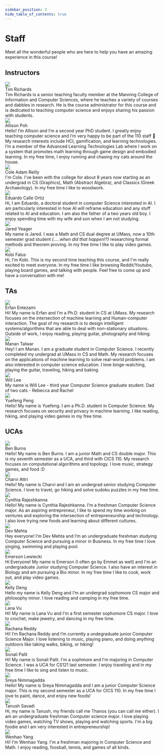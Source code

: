 ```yaml
---
sidebar_position: 3
hide_table_of_contents: true
---
```


# Staff

Meet all the wonderful people who are here to help you have an amazing experience in this course!

## Instructors
<div class="grid-container">
    <div class="grid-item">
        <div id="person">
            <div id="img">
                <img src="https://github.com/timdrichards.png"/>
            </div>
            <div id="name">Tim Richards</div>
            <div id="bio">
                Tim Richards is a senior teaching faculty member at the Manning College of Information and Computer Sciences, where he teaches a variety of courses and dabbles in research. He is the course administrator for this course and is dedicated to teaching computer science and enjoys sharing his passion with students.
            </div>
        </div>
    </div>
    <div class="grid-item">
        <div id="person">
            <div id="img">
                <img src="/img/allison.jpg"/>
            </div>
            <div id="name">Allison Poh</div>
            <div id="bio">
            Hello! I’m Allison and I’m a second year PhD student. I greatly enjoy teaching computer science and I’m very happy to be part of the 110 staff 🙂 My research interests include HCI, gamification, and learning technologies. I’m a member of the Advanced Learning Technologies Lab where I work on a system that promotes math learning through game design and embodied learning. In my free time, I enjoy running and chasing my cats around the house.
            </div>
        </div>
    </div>
    <div class="grid-item">
        <div id="person">
            <div id="img">
                <img src="https://github.com/Colebeep.png"/>
            </div>
            <div id="name">
                Cole Adam Reilly
            </div>
            <div id="bio">
                I'm Cole. I've been with the college for about 8 years now starting as an undergrad in CS (Graphics), Math (Abstract Algebra), and Classics (Greek Archaeology). In my free time I like to woodwork.
            </div>
        </div>
    </div>
    <div class="grid-item">
        <div id="person">
            <div id="img">
                <img src="/img/eduardo.jpg"/>
            </div>
            <div id="name">Eduardo Calle Ortiz</div>
            <div id="bio">
                Hi, I am Eduardo, a doctoral student in computer Science interested in AI. I am particularly interested in how AI will reframe education and any stuff related to AI and education. I am also the father of a two years old boy. I enjoy spending time with my wife and son when I am not studying.
            </div>
        </div>
    </div> 
    <div class="grid-item">
        <div id="person">
            <div id="img">
                <img src="/img/jared.jpeg"/>
            </div>
            <div id="name">Jared Yeager</div>
            <div id="bio">
                My name is Jared. I was a Math and CS dual degree at UMass, now a 10th semester grad student <em>(.....when did that happen!?)</em> researching formal methods and theorem proving. In my free time I like to play video games. 
            </div>
        </div>
    </div> 
    <div class="grid-item">
        <div id="person">
            <div id="img">
                <img src="/img/kobi.png"/>
            </div>
            <div id="name">Kobi Falus</div>
            <div id="bio">
                Hi, I'm Kobi. This is my second time teaching this course, and I'm really excited to meet everyone. In my free time I like browsing Reddit/Youtube, playing board games, and talking with people. Feel free to come up and have a conversation with me!
            </div>
        </div>
    </div>  
</div>

## TAs
<div class="grid-container"> 
    <div class="grid-item">
        <div id="person">
            <div id="img">
                <img src="/img/erfan.jpg"/>
            </div>
            <div id="name">Erfan Entezami</div>
            <div id="bio">
                Hi! My name is Erfan and I’m a Ph.D. student in CS at UMass. My research focuses on the intersection of machine learning and Human-computer interaction. The goal of my research is to design intelligent systems/algorithms that are able to deal with non-stationary situations. Outside of work, I enjoy reading, playing guitar, photography and hiking.
            </div>
        </div>
    </div> 
    <div class="grid-item">
        <div id="person">
            <div id="img">
                <img src="/img/manan.png"/>
            </div>
            <div id="name">Manan Talwar</div>
            <div id="bio">
                Hey! I am Manan. I am a graduate student in Computer Science. I recently completed my undergrad at UMass in CS and Math. My research focuses on the applications of machine learning to solve real-world problems. I am also interested in computer science education. I love binge-watching, playing the guitar, traveling, hiking and baking. 
            </div>
        </div>
    </div> 
    <div class="grid-item">
        <div id="person">
            <div id="img">
                <img src="/img/will.jpg"/>
            </div>
            <div id="name">Will Lee</div>
            <div id="bio">
               My name is Will Lee - third year Computer Science graduate student. Dad of two cats - Rebecca and Rachel
            </div>
        </div>
    </div> 
    <div class="grid-item">
        <div id="person">
            <div id="img">
                <img src="/img/yuefeng.png"/>
            </div>
            <div id="name">Yuefeng Peng</div>
            <div id="bio">
                Hello! My name is Yuefeng. I am a Ph.D. student in Computer Science. My research focuses on security and privacy in machine learning. I like reading, hiking, and playing video games in my free time.
            </div>
        </div>
    </div>
</div>

## UCAs
<div class="grid-container">
    <div class="grid-item">
        <div id="person">
            <div id="img">
                <img src="/img/ben.jpg"/>
            </div>
            <div id="name">Ben Burns</div>
            <div id="bio">
                Hello! My name is Ben Burns. I am a junior Math and CS double major. This is my seventh semester as a UCA, and third with CICS 110. My research focuses on computational algorithms and topology. I love music, strategy games, and food :D
            </div>
        </div>
    </div>
    <div class="grid-item">
        <div id="person">
            <div id="img">
                <img src="/img/charvi.jpg"/>
            </div>
            <div id="name">Charvi Attri</div>
            <div id="bio">
                Hello! My name is Charvi and I am an undergrad senior studying Computer Science. I love to travel, go hiking and solve sudoku puzzles in my free time.
            </div>
        </div>
    </div>
    <div class="grid-item">
        <div id="person">
            <div id="img">
                <img src="/img/cynthia.png"/>
            </div>
            <div id="name">Cynthia Rajeshkanna</div>
            <div id="bio">
                Hello! My name is Cynthia Rajeshkanna. I’m a freshman Computer Science major. As an aspiring entrepreneur, I like to spend my time working on ventures and exploring the intersection of entrepreneurship and technology. I also love trying new foods and learning about different cultures.
            </div>
        </div>
    </div>
    <div class="grid-item">
        <div id="person">
            <div id="img">
                <img src="/img/dev.jpg"/>
            </div>
            <div id="name">Dev Mehta</div>
            <div id="bio">
                Hey everyone! I’m Dev Mehta and I’m an undergraduate freshman studying Computer Science and pursuing a minor in Business. In my free time I love singing, swimming and playing pool.
            </div>
        </div>
    </div>
    <div class="grid-item">
        <div id="person">
            <div id="img">
                <img src="/img/emerson.jpg"/>
            </div>
            <div id="name">Emerson Lewiecki</div>
            <div id="bio">
               Hi Everyone! My name is Emerson (I often go by Emmet as well) and I'm an undergraduate Junior studying Computer Science. I also have an interest in Biology and am pursuing a Bio minor. In my free time I like to cook, work out, and play video games. 
            </div>
        </div>
    </div>
    <div class="grid-item">
        <div id="person">
            <div id="img">
                <img src="/img/kelly.jpg"/>
            </div>
            <div id="name">Kelly Deng</div>
            <div id="bio">
                Hello my name is Kelly Deng and I’m an undergrad sophomore CS major and philosophy minor. I love reading and camping in my free time.
            </div>
        </div>
    </div>
    <div class="grid-item">
        <div id="person">
            <div id="img">
                <img src="/img/lana.jpg"/>
            </div>
            <div id="name">Lana	Vu</div>
            <div id="bio">
                Hi! My name is Lana Vu and I'm a first semester sophomore CS major. I love to crochet, make jewelry, and dancing in my free time.
            </div>
        </div>
    </div>
    <div class="grid-item">
        <div id="person">
            <div id="img">
                <img src="/img/rachana.jpg"/>
            </div>
            <div id="name">Rachana Reddy</div>
            <div id="bio">
                Hi! I’m Rachana Reddy and I’m currently a undegraduate junior Computer Science Major. I love listening to music, playing piano, and doing anything outdoors like taking walks, biking, or hiking!
            </div>
        </div>
    </div>
    <div class="grid-item">
        <div id="person">
            <div id="img">
                <img src="/img/sonali.jpg"/>
            </div>
            <div id="name">Sonali Palit</div>
            <div id="bio">
                Hi! My name is Sonali Palit. I'm a sophmore and I'm majoring in Computer Science. I was a UCA for CS121 last semester. I enjoy traveling and in my free time I like to sing and listen to music.
            </div>
        </div>
    </div>
    <div class="grid-item">
        <div id="person">
            <div id="img">
                <img src="/img/sreya.jpeg"/>
            </div>
            <div id="name">Sreya Nimmagadda</div>
            <div id="bio">
            Hello! My name is Sreya Nimmagadda and I am a junior Computer Science major. This is my second semester as a UCA for CICS 110. In my free time I love to paint, dance, and enjoy new foods!
            </div>
        </div>
    </div>
    <div class="grid-item">
        <div id="person">
            <div id="img">
                <img src="/img/tanush.jpg"/>
            </div>
            <div id="name">Tanush Savadi</div>
            <div id="bio">
                Hi, my name is Tanush, my friends call me Thanos (you can call me either). I am an undergraduate freshman Computer science major. I love playing video games, watching TV shows, playing and watching sports. I'm a big foodie and I am very interested in entrepreneurship!
            </div>
        </div>
    </div>
    <div class="grid-item">
        <div id="person">
            <div id="img">
                <img src="/img/wenhao.jpg"/>
            </div>
            <div id="name">Wenhao Yang</div>
            <div id="bio">
            Hi! I'm Wenhao Yang. I'm a freshman majoring in Computer Science and Math. I enjoy reading, foosball, tennis, and games of all kinds.
            </div>
        </div>
    </div>
</div>
